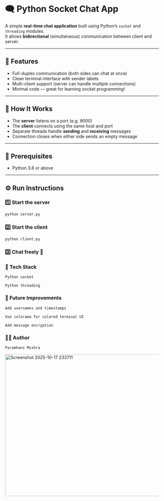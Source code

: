 # 🗨️ Python Socket Chat App

A simple **real-time chat application** built using Python’s `socket` and `threading` modules.  
It allows **bidirectional** (simultaneous) communication between client and server.

---

## 🚀 Features
- Full-duplex communication (both sides can chat at once)
- Clean terminal interface with sender labels
- Multi-client support (server can handle multiple connections)
- Minimal code — great for learning socket programming!

---

## 🧩 How It Works
- The **server** listens on a port (e.g. 9000)
- The **client** connects using the same host and port
- Separate threads handle **sending** and **receiving** messages
- Connection closes when either side sends an empty message

---

## 🧠 Prerequisites
- Python 3.8 or above

---

## ⚙️ Run Instructions

### 1️⃣ Start the server
```bash
python server.py
```
### 2️⃣ Start the client
```bash
python client.py
```
### 3️⃣ Chat freely 🎉

### 🧰 Tech Stack

    Python socket

    Python threading

### 🌟 Future Improvements

    Add usernames and timestamps

    Use colorama for colored terminal UI

    Add message encryption

### 🧑‍💻 Author

    Paramhans Mishra
<img width="1378" height="464" alt="Screenshot 2025-10-17 233711" src="https://github.com/user-attachments/assets/cc2206da-cee9-4784-9743-b53b4b213adf" />

